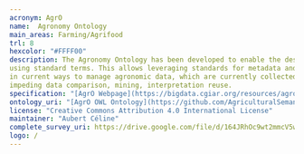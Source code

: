 ```yaml
--- 
acronym: AgrO
name:  Agronomy Ontology
main_areas: Farming/Agrifood
trl: 8
hexcolor: "#FFFF00"
description: The Agronomy Ontology has been developed to enable the description of agronomic data variables 
using standard terms. This allows leveraging standards for metadata and data annotation to address the challenges 
in current ways to manage agronomic data, which are currently collected, described, and stored in inconsistent ways, 
impeding data comparison, mining, interpretation reuse.
specification: "[AgrO Webpage](https://bigdata.cgiar.org/resources/agronomy-ontology/), [AgrO Github Page](https://github.com/AgriculturalSemantics/agro)"
ontology_uri: "[AgrO OWL Ontology](https://github.com/AgriculturalSemantics/agro/blob/master/agro.owl)"
license: "Creative Commons Attribution 4.0 International License"
maintainer: "Aubert Céline"
complete_survey_uri: https://drive.google.com/file/d/164JRhOc9wt2mmcV5wlrT4S24VZbvqQZG/view
logo: /
--- 
```

